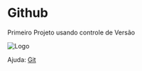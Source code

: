 # Github
Primeiro Projeto usando controle de Versão

![Logo](https://github.com/favicon.ico)

Ajuda: [Git](https://git-scm.com/doc)